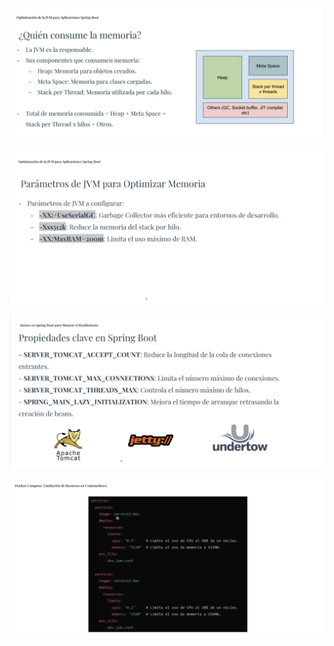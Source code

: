![1729804081294](image/jvm-optimizacion/1729804081294.png)

![1729804206548](image/jvm-optimizacion/1729804206548.png)

![1729804349474](image/jvm-optimizacion/1729804349474.png)

![1729804534876](image/jvm-optimizacion/1729804534876.png)
